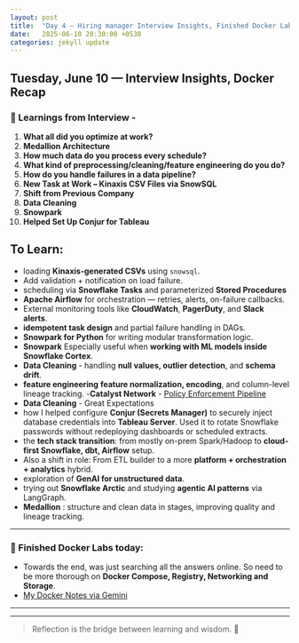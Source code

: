 ```yaml
---
layout: post
title:  "Day 4 – Hiring manager Interview Insights, Finished Docker Labs"
date:   2025-06-10 20:30:00 +0530
categories: jekyll update
---
```

## Tuesday, June 10 — Interview Insights, Docker Recap

### 🧠 Learnings from Interview - 

1. **What all did you optimize at work?**  
2. **Medallion Architecture**  
3. **How much data do you process every schedule?**  
4. **What kind of preprocessing/cleaning/feature engineering do you do?**  
5. **How do you handle failures in a data pipeline?**
6. **New Task at Work – Kinaxis CSV Files via SnowSQL**
7. **Shift from Previous Company**
8. **Data Cleaning**
9. **Snowpark**
10. **Helped Set Up Conjur for Tableau**


## To Learn:
- loading **Kinaxis-generated CSVs** using `snowsql`.
- Add validation + notification on load failure.
- scheduling via **Snowflake Tasks** and parameterized **Stored Procedures**
- **Apache Airflow** for orchestration — retries, alerts, on-failure callbacks.
- External monitoring tools like **CloudWatch**, **PagerDuty**, and **Slack alerts**.
- **idempotent task design** and partial failure handling in DAGs.
- **Snowpark for Python** for writing modular transformation logic.
- **Snowpark** Especially useful when **working with ML models inside Snowflake Cortex**.
- **Data Cleaning** - handling **null values, outlier detection**, and **schema drift**.
- **feature engineering** **feature normalization, encoding**, and column-level lineage tracking.
-**Catalyst Network** - [Policy Enforcement Pipeline](https://g.co/gemini/share/856794509fe6)
- **Data Cleaning** - Great Expectations
- how I helped configure **Conjur (Secrets Manager)** to securely inject database credentials into **Tableau Server**. Used it to rotate Snowflake passwords without redeploying dashboards or scheduled extracts.
- the **tech stack transition**: from mostly on-prem Spark/Hadoop to **cloud-first Snowflake, dbt, Airflow** setup.
- Also a shift in role: From ETL builder to a more **platform + orchestration + analytics** hybrid.
- exploration of **GenAI for unstructured data**.
- trying out **Snowflake Arctic** and studying **agentic AI patterns** via LangGraph.
- **Medallion** : structure and clean data in stages, improving quality and lineage tracking.


---
### 🚀 Finished Docker Labs today:

- Towards the end, was just searching all the answers online. So need to be more thorough on **Docker Compose, Registry, Networking and Storage**.
- [My Docker Notes via Gemini](https://g.co/gemini/share/a1d8344d63c1)

---

---

> Reflection is the bridge between learning and wisdom. 🔁

